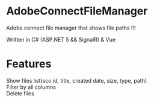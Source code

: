 # AdobeConnectFileManager
Adobe connect file manager that shows file paths !!! 

Written in C# (ASP.NET 5 && SignalR) & Vue

# Features  

Show files list(sco id, title, created date, size, type, path)  
Filter by all columns  
Delete files  
